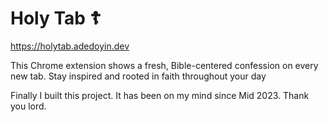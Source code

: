 # Holy Tab ☦︎

<https://holytab.adedoyin.dev>

This Chrome extension shows a fresh, Bible-centered confession on every new tab. Stay inspired and rooted in faith throughout your day

Finally I built this project. It has been on my mind since Mid 2023. Thank you lord.
